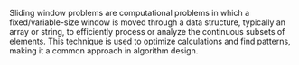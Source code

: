 Sliding window problems are computational problems in which a fixed/variable-size window is moved through a data structure, typically an array or string, to efficiently process or analyze the continuous subsets of elements. This technique is used to optimize calculations and find patterns, making it a common approach in algorithm design.